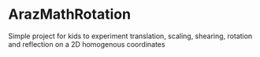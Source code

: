 # ArazMathRotation
Simple project for kids to experiment translation, scaling, shearing, rotation and reflection on a 2D homogenous coordinates
